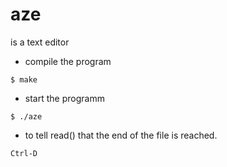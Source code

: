 # aze
is a text editor

* compile the program
```
$ make
```
* start the programm
```
$ ./aze
```

* to tell read() that the end of the file is reached.
```
Ctrl-D
```